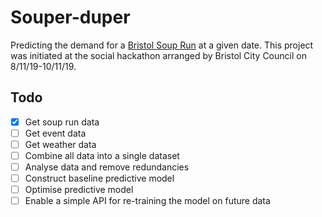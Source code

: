 # Souper-duper

Predicting the demand for a [Bristol Soup Run](https://www.bristolsoupruntrust.org.uk/) at a given date. This project was initiated at the social hackathon arranged by Bristol City Council on 8/11/19-10/11/19.

## Todo

- [x] Get soup run data
- [ ] Get event data
- [ ] Get weather data
- [ ] Combine all data into a single dataset
- [ ] Analyse data and remove redundancies
- [ ] Construct baseline predictive model
- [ ] Optimise predictive model
- [ ] Enable a simple API for re-training the model on future data
